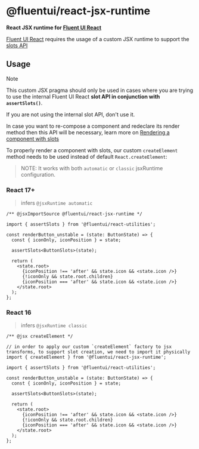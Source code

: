 # @fluentui/react-jsx-runtime

**React JSX runtime for [Fluent UI React](https://react.fluentui.dev/)**

[Fluent UI React](https://react.fluentui.dev/) requires the usage of a custom JSX runtime to support the [slots API](https://react.fluentui.dev/?path=/docs/concepts-developer-customizing-components-with-slots--docs)

## Usage

> [!NOTE]
> This custom JSX pragma should only be used in cases where you are trying to use the internal Fluent UI React **slot API in conjunction with `assertSlots()`**.
>
> If you are not using the internal slot API, don't use it.

In case you want to re-compose a component and redeclare its render method then this API will be necessary, learn more on [Rendering a component with slots](https://react.fluentui.dev/?path=/docs/concepts-developer-customizing-components-with-slots--docs#rendering-components-with-slots)

To properly render a component with slots, our custom `createElement` method needs to be used instead of default `React.createElement`:

> NOTE: It works with both `automatic` or `classic` jsxRuntime configuration.

### React 17+

> infers `@jsxRuntime automatic`

```tsx
/** @jsxImportSource @fluentui/react-jsx-runtime */

import { assertSlots } from '@fluentui/react-utilities';

const renderButton_unstable = (state: ButtonState) => {
  const { iconOnly, iconPosition } = state;

  assertSlots<ButtonSlots>(state);

  return (
    <state.root>
      {iconPosition !== 'after' && state.icon && <state.icon />}
      {!iconOnly && state.root.children}
      {iconPosition === 'after' && state.icon && <state.icon />}
    </state.root>
  );
};
```

### React 16

> infers `@jsxRuntime classic`

```tsx
/** @jsx createElement */

// in order to apply our custom `createElement` factory to jsx transforms, to support slot creation, we need to import it physically
import { createElement } from '@fluentui/react-jsx-runtime';

import { assertSlots } from '@fluentui/react-utilities';

const renderButton_unstable = (state: ButtonState) => {
  const { iconOnly, iconPosition } = state;

  assertSlots<ButtonSlots>(state);

  return (
    <state.root>
      {iconPosition !== 'after' && state.icon && <state.icon />}
      {!iconOnly && state.root.children}
      {iconPosition === 'after' && state.icon && <state.icon />}
    </state.root>
  );
};
```
